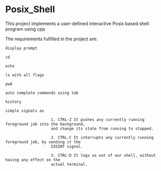 # Posix_Shell
This project implements a user-defined interactive Posix based shell program using cpp

The requirements fulfilled in the project are:

    display prompt
    
    cd
    
    echo
    
    ls with all flags
    
    pwd
    
    auto complete commands using tab
    
    history
    
    simple signals as           
    
                        1. CTRL-Z It pushes any currently running foreground job into the background,
                        and change its state from running to stopped. 
                                
                        2. CTRL-C It interrupts any currently running foreground job, by sending it the
                        SIGINT signal. 
                                
                        3. CTRL-D It logs us out of our shell, without having any effect on the
                        actual terminal.
